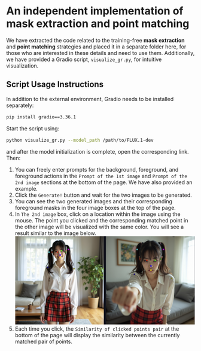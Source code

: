 # An independent implementation of mask extraction and point matching

We have extracted the code related to the training-free **mask extraction** and **point matching** strategies and placed it in a separate folder here, for those who are interested in these details and need to use them. Additionally, we have provided a Gradio script, `visualize_gr.py`, for intuitive visualization.

## Script Usage Instructions

In addition to the external environment, Gradio needs to be installed separately:

``` bash
pip install gradio==3.36.1
```

Start the script using:

``` bash
python visualize_gr.py --model_path /path/to/FLUX.1-dev
```

and after the model initialization is complete, open the corresponding link. Then:

1. You can freely enter prompts for the background, foreground, and foreground actions in the `Prompt of the 1st image` and `Prompt of the 2nd image` sections at the bottom of the page. We have also provided an example.
2. Click the `Generate!` button and wait for the two images to be generated.
3. You can see the two generated images and their corresponding foreground masks in the four image boxes at the top of the page.
4. In `The 2nd image` box, click on a location within the image using the mouse. The point you clicked and the corresponding matched point in the other image will be visualized with the same color. You will see a result similar to the image below.
![Point matching.](figs/3.png)
5. Each time you click, the `Similarity of clicked points pair` at the bottom of the page will display the similarity between the currently matched pair of points.
